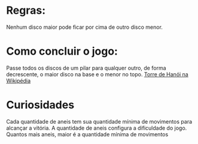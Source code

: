 # Regras:
Nenhum disco maior pode ficar por cima de outro disco menor.

# Como concluir o jogo:
Passe todos os discos de um pilar para qualquer outro, de forma decrescente,
o maior disco na base e o menor no topo.
 [Torre de Hanói na Wikipédia](https://pt.wikipedia.org/wiki/Torre_de_Hanói)

# Curiosidades
Cada quantidade de aneis tem sua quantidade mínima de movimentos para alcançar
a vitória.
A quantidade de aneis configura a dificuldade do jogo. Quantos mais aneis,
maior é a quantidade mínima de movimentos